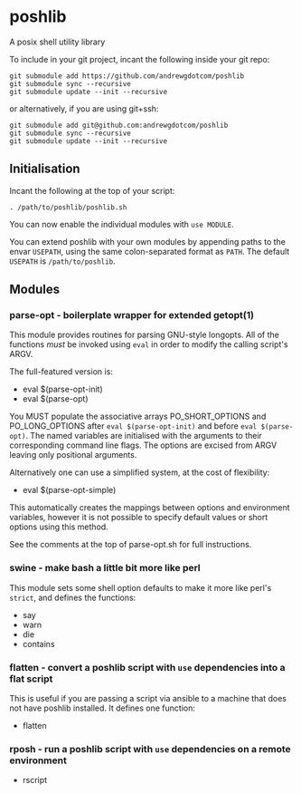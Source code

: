 # poshlib
A posix shell utility library

To include in your git project, incant the following inside your git repo:

```
git submodule add https://github.com/andrewgdotcom/poshlib
git submodule sync --recursive
git submodule update --init --recursive
```

or alternatively, if you are using git+ssh:

```
git submodule add git@github.com:andrewgdotcom/poshlib
git submodule sync --recursive
git submodule update --init --recursive
```

## Initialisation

Incant the following at the top of your script:

```
. /path/to/poshlib/poshlib.sh
```

You can now enable the individual modules with `use MODULE`.

You can extend poshlib with your own modules by appending paths to the envar `USEPATH`, using the same colon-separated format as `PATH`. The default `USEPATH` is `/path/to/poshlib`.

## Modules

### parse-opt - boilerplate wrapper for extended getopt(1)

This module provides routines for parsing GNU-style longopts. All of the functions *must* be invoked using `eval` in order to modify the calling script's ARGV.

The full-featured version is:

* eval $(parse-opt-init)
* eval $(parse-opt)

You MUST populate the associative arrays PO_SHORT_OPTIONS and PO_LONG_OPTIONS after `eval $(parse-opt-init)` and before `eval $(parse-opt)`. The named variables are initialised with the arguments to their corresponding command line flags. The options are excised from ARGV leaving only positional arguments.

Alternatively one can use a simplified system, at the cost of flexibility:

* eval $(parse-opt-simple)

This automatically creates the mappings between options and environment variables, however it is not possible to specify default values or short options using this method.

See the comments at the top of parse-opt.sh for full instructions.

### swine - make bash a little bit more like perl

This module sets some shell option defaults to make it more like perl's `strict`, and defines the functions:

* say
* warn
* die
* contains

### flatten - convert a poshlib script with `use` dependencies into a flat script

This is useful if you are passing a script via ansible to a machine that does not have poshlib installed. It defines one function:

* flatten

### rposh - run a poshlib script with `use` dependencies on a remote environment

* rscript
